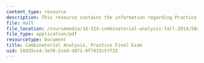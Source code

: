 ```yaml
---
content_type: resource
description: This resource contains the information regarding Practice Final Exam.
file: null
file_location: /coursemedia/18-314-combinatorial-analysis-fall-2014/58d35ce43e702ce9d8710f7d33c5ff33_MIT18_314F14_pracexam.pdf
file_type: application/pdf
resourcetype: Document
title: Combinatorial Analysis, Practice Final Exam
uid: 58d35ce4-3e70-2ce9-d871-0f7d33c5ff33
---
```

